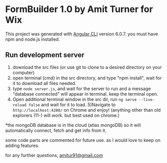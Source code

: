 # FormBuilder 1.0 by Amit Turner for Wix 

This project was generated with [Angular CLI](https://github.com/angular/angular-cli) version 6.0.7.
you must have npm and node.js installed.

## Run development server
1) download the src files (or use git to clone to a desired directory on your computer)
2) open terminal (cmd) in the src directory, and type "npm install", wait for it to download all files needed.
3) type `node server.js`, and wait for the server to run and a message "database connected" will appear in terminal. keep the terminal open.
4) Open additional terminal window in the src dir, run `ng serve --live-reload false` and wait for it to load.
5)Navigate to `http://localhost:4200/` on Chrome and enjoy! (anything other than old explorers (11-) will work. but best used on chrome.)

*the mongoDB database is in the cloud (atlas mongoDB) so it will automatically connect, fetch and get info from it. 

some code parts are commented for future use. as I would love to keep on adding features.

for any further questions,
amitur91@gmail.com
